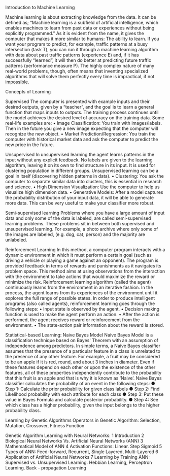 Introduction to Machine Learning 

Machine learning is about extracting knowledge from the data. It can be defined as; “Machine learning is a subfield of artificial intelligence, which enables machines to learn from past data or experiences without being explicitly programmed.” As it is evident from the name, it gives the computer that makes it more similar to humans: The ability to learn.
If you want your program to predict, for example, traffic patterns at a busy intersection (task T), you can run it through a machine learning algorithm with data about past traffic patterns (experience E) and, if it has successfully “learned”, it will then do better at predicting future traffic patterns (performance measure P). 
The highly complex nature of many real-world problems, though, often means that inventing specialized algorithms that will solve them perfectly every time is impractical, if not impossible.

Concepts of Learning

Supervised
The computer is presented with example inputs and their desired outputs, given by a “teacher”, and the goal is to learn a general function that maps inputs to outputs. The training process continues until the model achieves the desired level of accuracy on the training data. Some real-life examples are:
    •	Image Classification: You train with images/labels. Then in the future you give a new image expecting that the computer will recognize the new object.
    •	Market Prediction/Regression: You train the computer with historical market data and ask the computer to predict the new price in the future.

Unsupervised
In unsupervised learning the agent learns patterns in the input without any explicit feedback. No labels are given to the learning algorithm, leaving it on its own to find structure in its input. It is used for clustering population in different groups. Unsupervised learning can be a goal in itself (discovering hidden patterns in data).
    •	Clustering: You ask the computer to separate similar data into clusters, this is essential in research and science.
    •	High Dimension Visualization: Use the computer to help us visualize high dimension data.
    •	Generative Models: After a model captures the probability distribution of your input data, it will be able to generate more data. This can be very useful to make your classifier more robust.

Semi-supervised learning
Problems where you have a large amount of input data and only some of the data is labeled, are called semi-supervised learning problems. These problems sit in between both supervised and unsupervised learning. For example, a photo archive where only some of the images are labeled, (e.g. dog, cat, person) and the majority are unlabeled.

Reinforcement Learning 
In this method, a computer program interacts with a dynamic environment in which it must perform a certain goal (such as driving a vehicle or playing a game against an opponent). The program is provided feedback in terms of rewards and punishments as it navigates its problem space. This method aims at using observations from the interaction with the environment to take actions that would maximize the reward or minimize the risk. Reinforcement learning algorithm (called the agent) continuously learns from the environment in an iterative fashion. In the process, the agent learns from its experiences of the environment until it explores the full range of possible states.
In order to produce intelligent programs (also called agents), reinforcement learning goes through the following steps:
    •	Input state is observed by the agent.
    •	Decision making function is used to make the agent perform an action.
    •	After the action is performed, the agent receives reward or reinforcement from the environment.
    •	The state-action pair information about the reward is stored.

Statistical-based Learning: Naive Bayes Model 
Naive Bayes Model is a classification technique based on Bayes' Theorem with an assumption of independence among predictors. In simple terms, a Naive Bayes classifier assumes that the presence of a particular feature in a class is unrelated to the presence of any other feature.
For example, a fruit may be considered to be an apple if it is red, round, and about 3 inches in diameter. Even if these features depend on each other or upon the existence of the other features, all of these properties independently contribute to the probability that this fruit is an apple and that is why it is known as ‘Naive’.
Naive Bayes classifier calculates the probability of an event in the following steps:
    ●	Step 1: Calculate the prior probability for given class labels
    ●	Step 2: Find Likelihood probability with each attribute for each class
    ●	Step 3: Put these value in Bayes Formula and calculate posterior probability.
    ●	Step 4: See which class has a higher probability, given the input belongs to the higher probability class.



Learning by Genetic Algorithms
Operators in Genetic Algorithm: Selection, Mutation, Crossover, Fitness Function

Genetic Algorithm Learning with Neural Networks: 
1 Introduction
2 Biological Neural Networks Vs. Artificial Neural Networks (ANN)
3 Mathematical Model of ANN
4 Activation Functions: Linear. Step Sigmoid
5 Types of ANN: Feed-forward, Recurrent, Single Layered, Multi-Layered
6 Application of Artificial Neural Networks
7 Learning by Training ANN: Supervised vs. Unsupervised Learning. Hebbian Learning, Perceptron Learning. Back - propagation Learning 
